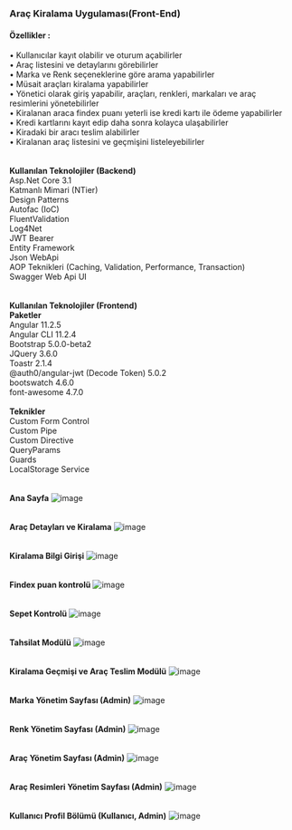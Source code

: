 <h3>Araç Kiralama Uygulaması(Front-End)</h3>

<h4>Özellikler :</h4>

• Kullanıcılar kayıt olabilir ve oturum açabilirler</br>
• Araç listesini ve detaylarını görebilirler</br>
• Marka ve Renk seçeneklerine göre arama yapabilirler</br>
• Müsait araçları kiralama yapabilirler</br>
• Yönetici olarak giriş yapabilir, araçları, renkleri, markaları ve araç resimlerini yönetebilirler</br>
• Kiralanan araca findex puanı yeterli ise kredi kartı ile ödeme yapabilirler</br>
• Kredi kartlarını kayıt edip daha sonra kolayca ulaşabilirler</br>
• Kiradaki bir aracı teslim alabilirler</br>
• Kiralanan araç listesini ve geçmişini listeleyebilirler</br>
</br>
</br>
<strong>Kullanılan Teknolojiler (Backend)</strong></br>
Asp.Net Core 3.1</br>
Katmanlı Mimari (NTier)</br>
Design Patterns</br>
Autofac (IoC)</br>
FluentValidation</br>
Log4Net</br>
JWT Bearer</br>
Entity Framework</br>
Json WebApi</br>
AOP Teknikleri (Caching, Validation, Performance, Transaction)</br>
Swagger Web Api UI</br>
</br>
</br>
<strong>Kullanılan Teknolojiler (Frontend)</strong></br>
<strong>Paketler</strong></br>
Angular 11.2.5</br>
Angular CLI 11.2.4</br>
Bootstrap 5.0.0-beta2</br>
JQuery 3.6.0</br>
Toastr 2.1.4</br>
@auth0/angular-jwt (Decode Token) 5.0.2</br>
bootswatch 4.6.0</br>
font-awesome 4.7.0</br>
</br>
<strong>Teknikler</strong></br>
Custom Form Control</br>
Custom Pipe</br>
Custom Directive</br>
QueryParams</br>
Guards</br>
LocalStorage Service</br>
</br>
</br>
<strong>Ana Sayfa</strong>
![image](https://user-images.githubusercontent.com/193318/114316808-d8da5700-9b0d-11eb-844b-5dbf26f9cf2b.png)
<br/>
<br/>
<br/>
<strong>Araç Detayları ve Kiralama</strong>
![image](https://user-images.githubusercontent.com/193318/114316852-1808a800-9b0e-11eb-8943-8e42ef0a1af5.png)
<br/>
<br/>
<br/>
<strong>Kiralama Bilgi Girişi</strong>
![image](https://user-images.githubusercontent.com/193318/114271948-a13fb200-9a1c-11eb-96c6-73b04bbc1ef6.png)
<br/>
<br/>
<br/>
<strong>Findex puan kontrolü</strong>
![image](https://user-images.githubusercontent.com/193318/114285781-6fe9d500-9a62-11eb-8368-f7b9a4322ac2.png)
<br/>
<br/>
<br/>
<strong>Sepet Kontrolü</strong>
![image](https://user-images.githubusercontent.com/193318/114264706-1d260400-99f5-11eb-9e9a-e548f31bf84f.png)
<br/>
<br/>
<br/>
<strong>Tahsilat Modülü</strong>
![image](https://user-images.githubusercontent.com/193318/114264004-14333380-99f1-11eb-8f94-612b342c7cdb.png)
<br/>
<br/>
<br/>
<strong>Kiralama Geçmişi ve Araç Teslim Modülü</strong>
![image](https://user-images.githubusercontent.com/193318/114317128-4dfa5c00-9b0f-11eb-927b-262e2478cbe0.png)
<br/>
<br/>
<br/>
<strong>Marka Yönetim Sayfası (Admin)</strong>
![image](https://user-images.githubusercontent.com/193318/114316937-67e76f00-9b0e-11eb-807c-a1305aff3752.png)
<br/>
<br/>
<br/>
<strong>Renk Yönetim Sayfası (Admin)</strong>
![image](https://user-images.githubusercontent.com/193318/114316955-79c91200-9b0e-11eb-89cd-2cb3557c2d8d.png)
<br/>
<br/>
<br/>
<strong>Araç Yönetim Sayfası (Admin)</strong>
![image](https://user-images.githubusercontent.com/193318/114316969-8fd6d280-9b0e-11eb-9910-7cd0f0805380.png)
<br/>
<br/>
<br/>
<strong>Araç Resimleri Yönetim Sayfası (Admin)</strong>
![image](https://user-images.githubusercontent.com/193318/114317057-f0660f80-9b0e-11eb-83cb-baf21a6032c6.png)
<br/>
<br/>
<br/>
<strong>Kullanıcı Profil Bölümü (Kullanıcı, Admin)</strong>
![image](https://user-images.githubusercontent.com/193318/114264106-acc9b380-99f1-11eb-908c-e0b0d1c68bd6.png)
<br/>
<br/>
<br/>

